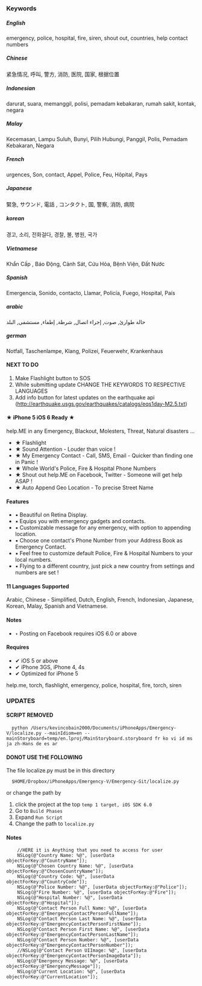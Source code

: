 ### Keywords

##### English

emergency, police, hospital, fire, siren, shout out, countries, help contact numbers

##### Chinese

紧急情况, 呼叫, 警方, 消防, 医院, 国家, 根据位置

##### Indonesian

darurat, suara, memanggil, polisi, pemadam kebakaran, rumah sakit, kontak, negara

##### Malay

Kecemasan, Lampu Suluh, Bunyi, Pilih Hubungi, Panggil, Polis, Pemadam Kebakaran, Negara 

##### French

urgences, Son, contact, Appel, Police, Feu, Hôpital, Pays

##### Japanese

緊急, サウンド, 電話 , コンタクト, 国, 警察, 消防, 病院

##### korean

경고, 소리, 전화걸다, 경찰, 불, 병원, 국가

##### Vietnamese
Khẩn Cấp , Báo Động, Cảnh Sát, Cứu Hỏa, Bệnh Viện, Đất Nước

##### Spanish

Emergencia, Sonido, contacto, Llamar, Policía, Fuego, Hospital, País 

##### arabic
حالة طوارئ, صوت, إجراء اتصال, شرطة, إطفاء, مستشفى, البلد

##### german
Notfall, Taschenlampe, Klang, Polizei, Feuerwehr, Krankenhaus

#### NEXT TO DO

1. Make Flashlight button to SOS 
2. While submitting update CHANGE THE KEYWORDS TO RESPECTIVE LANGUAGES
3. Add info button for latest updates on the earthquake api (http://earthquake.usgs.gov/earthquakes/catalogs/eqs1day-M2.5.txt)


#### ★ iPhone 5 iOS 6 Ready ★

help.ME in any Emergency, Blackout, Molesters, Threat, Natural disasters ...

- ★ Flashlight
- ★ Sound Attention - Louder than voice !
- ★ My Emergency Contact - Call, SMS, Email - Quicker than finding one in Panic !
- ★ Whole World's Police, Fire & Hospital Phone Numbers
- ★ Shout out help.ME on Facebook, Twitter - Someone will get help ASAP !
- ★ Auto Append Geo Location - To precise Street Name


#### Features

- ▪ Beautiful on Retina Display.
- ▪ Equips you with emergency gadgets and contacts.
- ▪ Customizable message for any emergency, with option to appending location.
- ▪ Choose one contact's Phone Number from your Address Book as Emergency Contact.
- ▪ Feel free to customize default Police, Fire & Hospital Numbers to your local numbers.
- ▪ Flying to a different country, just pick a new country from settings and numbers are set !


#### 11 Languages Supported

Arabic, Chinese - Simplified, Dutch, English, French, Indonesian, Japanese, Korean, Malay, Spanish and Vietnamese.

#### Notes


- ‣ Posting on Facebook requires iOS 6.0 or above

#### Requires


- ✔ iOS 5 or above
- ✔ iPhone 3GS, iPhone 4, 4s
- ✔ Optimized for iPhone 5


help.me, torch, flashlight, emergency, police, hospital, fire, torch, siren

### UPDATES

#### SCRIPT REMOVED


```
  python /Users/kevincobain2000/Documents/iPhoneApps/Emergency-V/localize.py --mainIdiom=en --mainStoryboard=temp/en.lproj/MainStoryboard.storyboard fr ko vi id ms ja zh-Hans de es ar
```

#### DONOT USE THE FOLLOWING

The file localize.py must be in this directory

```
  $HOME/Dropbox/iPhoneApps/Emergency-V/Emergency-Git/localize.py
```

or change the path by

1. click the project at the top ``temp 1 target, iOS SDK 6.0``
2. Go to ``Build Phases``
3. Expand ``Run Script``
4. Change the path to ``localize.py``


#### Notes


```
    //HERE it is Anything that you need to access for user
    NSLog(@"Country Name: %@", [userData objectForKey:@"CountryName"]);
    NSLog(@"Chosen Country Name: %@", [userData objectForKey:@"ChosenCountryName"]);
    NSLog(@"Country Code: %@", [userData objectForKey:@"CountryCode"]);
    NSLog(@"Police Number: %@", [userData objectForKey:@"Police"]);
    NSLog(@"Fire Number: %@", [userData objectForKey:@"Fire"]);
    NSLog(@"Hospital Number: %@", [userData objectForKey:@"Hospital"]);
    NSLog(@"Contact Person Full Name: %@", [userData objectForKey:@"EmergencyContactPersonFullName"]);
    NSLog(@"Contact Person Last Name: %@", [userData objectForKey:@"EmergencyContactPersonFirstName"]);
    NSLog(@"Contact Person First Name: %@", [userData objectForKey:@"EmergencyContactPersonLastName"]);
    NSLog(@"Contact Person Number: %@", [userData objectForKey:@"EmergencyContactPersonNumber"]);
    //NSLog(@"Contact Person UIImage: %@", [userData objectForKey:@"EmergencyContactPersonImageData"]);
    NSLog(@"Emergency Message: %@", [userData objectForKey:@"EmergencyMessage"]);
    NSLog(@"Current Location: %@", [userData objectForKey:@"CurrentLocation"]);
```
